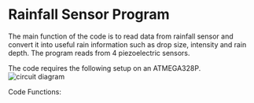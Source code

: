 # Rainfall Sensor Program
The main function of the code is to read data from rainfall sensor and convert it into useful rain information such as drop size, intensity and rain depth. The program reads from 4 piezoelectric sensors.

The code requires the following setup on an ATMEGA328P.
![circuit diagram](http://imgur.com/a/hYs4w)


Code Functions:

